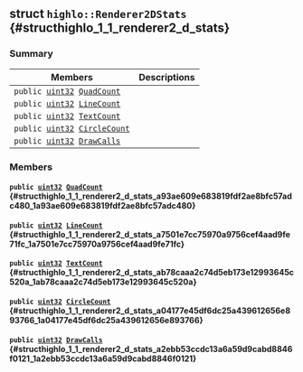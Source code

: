 ## struct `highlo::Renderer2DStats` {#structhighlo_1_1_renderer2_d_stats}

### Summary

 Members                        | Descriptions                                
--------------------------------|---------------------------------------------
`public `[`uint32`](#_base_types_8h_a1134b580f8da4de94ca6b1de4d37975e_1a1134b580f8da4de94ca6b1de4d37975e)` `[`QuadCount`](#structhighlo_1_1_renderer2_d_stats_a93ae609e683819fdf2ae8bfc57adc480_1a93ae609e683819fdf2ae8bfc57adc480) | 
`public `[`uint32`](#_base_types_8h_a1134b580f8da4de94ca6b1de4d37975e_1a1134b580f8da4de94ca6b1de4d37975e)` `[`LineCount`](#structhighlo_1_1_renderer2_d_stats_a7501e7cc75970a9756cef4aad9fe71fc_1a7501e7cc75970a9756cef4aad9fe71fc) | 
`public `[`uint32`](#_base_types_8h_a1134b580f8da4de94ca6b1de4d37975e_1a1134b580f8da4de94ca6b1de4d37975e)` `[`TextCount`](#structhighlo_1_1_renderer2_d_stats_ab78caaa2c74d5eb173e12993645c520a_1ab78caaa2c74d5eb173e12993645c520a) | 
`public `[`uint32`](#_base_types_8h_a1134b580f8da4de94ca6b1de4d37975e_1a1134b580f8da4de94ca6b1de4d37975e)` `[`CircleCount`](#structhighlo_1_1_renderer2_d_stats_a04177e45df6dc25a439612656e893766_1a04177e45df6dc25a439612656e893766) | 
`public `[`uint32`](#_base_types_8h_a1134b580f8da4de94ca6b1de4d37975e_1a1134b580f8da4de94ca6b1de4d37975e)` `[`DrawCalls`](#structhighlo_1_1_renderer2_d_stats_a2ebb53ccdc13a6a59d9cabd8846f0121_1a2ebb53ccdc13a6a59d9cabd8846f0121) | 

### Members

#### `public `[`uint32`](#_base_types_8h_a1134b580f8da4de94ca6b1de4d37975e_1a1134b580f8da4de94ca6b1de4d37975e)` `[`QuadCount`](#structhighlo_1_1_renderer2_d_stats_a93ae609e683819fdf2ae8bfc57adc480_1a93ae609e683819fdf2ae8bfc57adc480) {#structhighlo_1_1_renderer2_d_stats_a93ae609e683819fdf2ae8bfc57adc480_1a93ae609e683819fdf2ae8bfc57adc480}

#### `public `[`uint32`](#_base_types_8h_a1134b580f8da4de94ca6b1de4d37975e_1a1134b580f8da4de94ca6b1de4d37975e)` `[`LineCount`](#structhighlo_1_1_renderer2_d_stats_a7501e7cc75970a9756cef4aad9fe71fc_1a7501e7cc75970a9756cef4aad9fe71fc) {#structhighlo_1_1_renderer2_d_stats_a7501e7cc75970a9756cef4aad9fe71fc_1a7501e7cc75970a9756cef4aad9fe71fc}

#### `public `[`uint32`](#_base_types_8h_a1134b580f8da4de94ca6b1de4d37975e_1a1134b580f8da4de94ca6b1de4d37975e)` `[`TextCount`](#structhighlo_1_1_renderer2_d_stats_ab78caaa2c74d5eb173e12993645c520a_1ab78caaa2c74d5eb173e12993645c520a) {#structhighlo_1_1_renderer2_d_stats_ab78caaa2c74d5eb173e12993645c520a_1ab78caaa2c74d5eb173e12993645c520a}

#### `public `[`uint32`](#_base_types_8h_a1134b580f8da4de94ca6b1de4d37975e_1a1134b580f8da4de94ca6b1de4d37975e)` `[`CircleCount`](#structhighlo_1_1_renderer2_d_stats_a04177e45df6dc25a439612656e893766_1a04177e45df6dc25a439612656e893766) {#structhighlo_1_1_renderer2_d_stats_a04177e45df6dc25a439612656e893766_1a04177e45df6dc25a439612656e893766}

#### `public `[`uint32`](#_base_types_8h_a1134b580f8da4de94ca6b1de4d37975e_1a1134b580f8da4de94ca6b1de4d37975e)` `[`DrawCalls`](#structhighlo_1_1_renderer2_d_stats_a2ebb53ccdc13a6a59d9cabd8846f0121_1a2ebb53ccdc13a6a59d9cabd8846f0121) {#structhighlo_1_1_renderer2_d_stats_a2ebb53ccdc13a6a59d9cabd8846f0121_1a2ebb53ccdc13a6a59d9cabd8846f0121}

